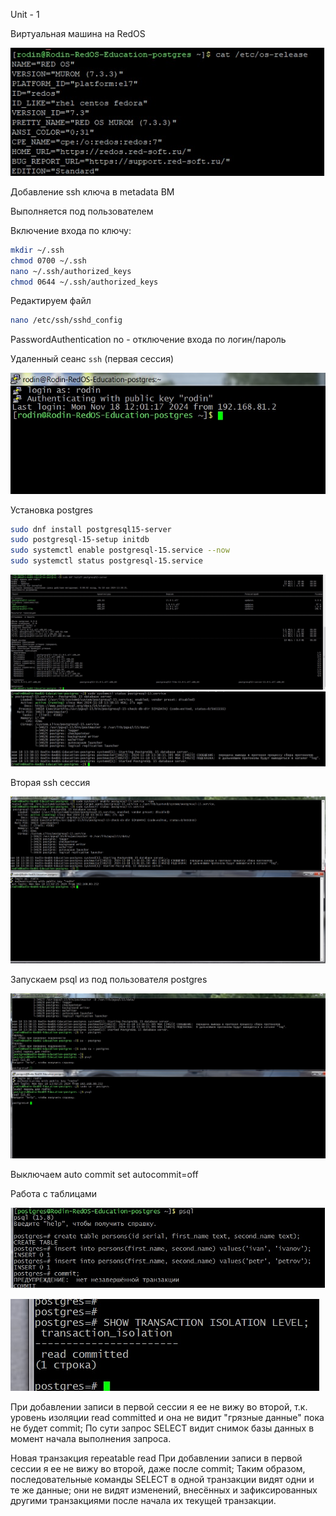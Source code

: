Unit - 1



Виртуальная машина на RedOS 



![Postgers](https://github.com/DenisRodin86/Otus/blob/main/Postgres/1-1.jpg)




Добавление ssh ключа в metadata ВМ

Выполняется под пользователем

Включение входа по ключу:
```bash
mkdir ~/.ssh
chmod 0700 ~/.ssh
nano ~/.ssh/authorized_keys
chmod 0644 ~/.ssh/authorized_keys
```


Редактируем файл
```bash
nano /etc/ssh/sshd_config
```
PasswordAuthentication no  - отключение входа по логин/пароль




Удаленный сеанс `ssh` (первая сессия)




![Postgers](https://github.com/DenisRodin86/Otus/blob/main/Postgres/1-2.jpg)





Установка postgres

```bash
sudo dnf install postgresql15-server
sudo postgresql-15-setup initdb
sudo systemctl enable postgresql-15.service --now
sudo systemctl status postgresql-15.service
```


![Postgers](https://github.com/DenisRodin86/Otus/blob/main/Postgres/1-3.jpg)
![Postgers](https://github.com/DenisRodin86/Otus/blob/main/Postgres/1-4.jpg)






Вторая ssh сессия

![Postgers](https://github.com/DenisRodin86/Otus/blob/main/Postgres/1-5.jpg)





Запускаем psql из под пользователя postgres



![Postgers](https://github.com/DenisRodin86/Otus/blob/main/Postgres/1-6.jpg)



Выключаем auto commit
set autocommit=off




Работа с таблицами


![Postgers](https://github.com/DenisRodin86/Otus/blob/main/Postgres/1-7.jpg)


![Postgers](https://github.com/DenisRodin86/Otus/blob/main/Postgres/1-8.jpg)


При добавлении записи в первой сессии я ее не вижу во второй, т.к. уровень изоляции  read committed
и она не видит "грязные данные" пока не будет commit;
По сути запрос SELECT видит снимок базы данных в момент начала выполнения запроса.


Новая транзакция repeatable read 
При добавлении записи в первой сессии я ее не вижу во второй, даже после commit;
Таким образом, последовательные команды SELECT в одной транзакции видят одни и те же данные; они не видят изменений, внесённых и зафиксированных другими транзакциями после начала их текущей транзакции.





